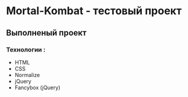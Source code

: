 # Mortal-Kombat - тестовый проект
## Выполненый проект
### Технологии :
- HTML
- CSS
- Normalize
- jQuery
- Fancybox (jQuery)
